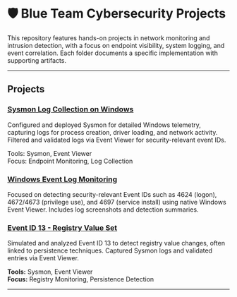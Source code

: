 # 🛡️ Blue Team Cybersecurity Projects

This repository features hands-on projects in network monitoring and intrusion detection, with a focus on endpoint visibility, system logging, and event correlation. Each folder documents a specific implementation with supporting artifacts.

---

##  Projects

### [Sysmon Log Collection on Windows](./sysmon-log-collection-windows)
Configured and deployed Sysmon for detailed Windows telemetry, capturing logs for process creation, driver loading, and network activity. Filtered and validated logs via Event Viewer for security-relevant event IDs.

 Tools: Sysmon, Event Viewer  
 Focus: Endpoint Monitoring, Log Collection


 ### [Windows Event Log Monitoring](./windows-event-log-monitoring)
Focused on detecting security-relevant Event IDs such as 4624 (logon), 4672/4673 (privilege use), and 4697 (service install) using native Windows Event Viewer. Includes log screenshots and detection summaries.

### [Event ID 13 - Registry Value Set](./Event-ID-13-Registry-Value-Set)  
Simulated and analyzed Event ID 13 to detect registry value changes, often linked to persistence techniques. Captured Sysmon logs and validated entries via Event Viewer.

**Tools:** Sysmon, Event Viewer  
**Focus:** Registry Monitoring, Persistence Detection


---
